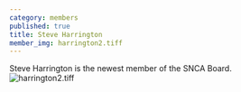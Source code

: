 ```yaml
---
category: members
published: true
title: Steve Harrington
member_img: harrington2.tiff
---
```


Steve Harrington is the newest member of the SNCA Board.
![harrington2.tiff](/public/images/harrington2.tiff)
